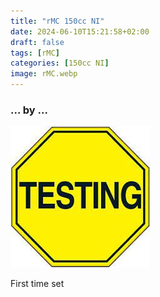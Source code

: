 ```yaml
---
title: "rMC 150cc NI"
date: 2024-06-10T15:21:58+02:00
draft: false
tags: [rMC]
categories: [150cc NI]
image: rMC.webp
---
```

### ... by ...
![Nothing there](testing.jpg)

First time set